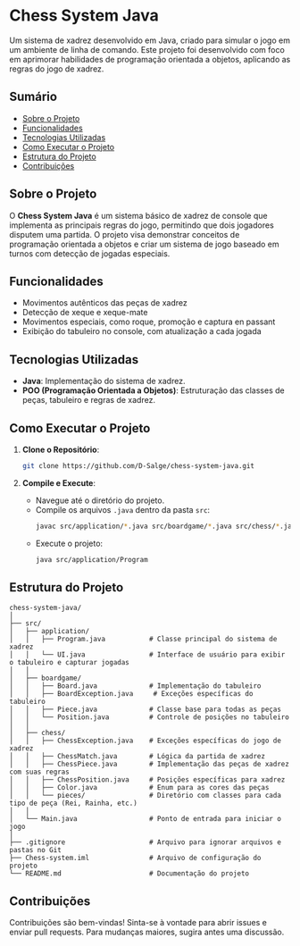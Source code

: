 # Chess System Java

Um sistema de xadrez desenvolvido em Java, criado para simular o jogo em um ambiente de linha de comando. Este projeto foi desenvolvido com foco em aprimorar habilidades de programação orientada a objetos, aplicando as regras do jogo de xadrez.

## Sumário

- [Sobre o Projeto](#sobre-o-projeto)
- [Funcionalidades](#funcionalidades)
- [Tecnologias Utilizadas](#tecnologias-utilizadas)
- [Como Executar o Projeto](#como-executar-o-projeto)
- [Estrutura do Projeto](#estrutura-do-projeto)
- [Contribuições](#contribuições)

## Sobre o Projeto

O **Chess System Java** é um sistema básico de xadrez de console que implementa as principais regras do jogo, permitindo que dois jogadores disputem uma partida. O projeto visa demonstrar conceitos de programação orientada a objetos e criar um sistema de jogo baseado em turnos com detecção de jogadas especiais.

## Funcionalidades

- Movimentos autênticos das peças de xadrez
- Detecção de xeque e xeque-mate
- Movimentos especiais, como roque, promoção e captura en passant
- Exibição do tabuleiro no console, com atualização a cada jogada

## Tecnologias Utilizadas

- **Java**: Implementação do sistema de xadrez.
- **POO (Programação Orientada a Objetos)**: Estruturação das classes de peças, tabuleiro e regras de xadrez.

## Como Executar o Projeto

1. **Clone o Repositório**:
   ```bash
   git clone https://github.com/D-Salge/chess-system-java.git
   ```

2. **Compile e Execute**:
   - Navegue até o diretório do projeto.
   - Compile os arquivos `.java` dentro da pasta `src`:
     ```bash
     javac src/application/*.java src/boardgame/*.java src/chess/*.java src/chess/pieces/*.java
     ```
   - Execute o projeto:
     ```bash
     java src/application/Program
     ```

## Estrutura do Projeto

```plaintext
chess-system-java/
│
├── src/
│   ├── application/
│   │   ├── Program.java           # Classe principal do sistema de xadrez
│   │   └── UI.java                # Interface de usuário para exibir o tabuleiro e capturar jogadas
│   │
│   ├── boardgame/
│   │   ├── Board.java             # Implementação do tabuleiro
│   │   ├── BoardException.java     # Exceções específicas do tabuleiro
│   │   ├── Piece.java             # Classe base para todas as peças
│   │   └── Position.java          # Controle de posições no tabuleiro
│   │
│   ├── chess/
│   │   ├── ChessException.java    # Exceções específicas do jogo de xadrez
│   │   ├── ChessMatch.java        # Lógica da partida de xadrez
│   │   ├── ChessPiece.java        # Implementação das peças de xadrez com suas regras
│   │   ├── ChessPosition.java     # Posições específicas para xadrez
│   │   ├── Color.java             # Enum para as cores das peças
│   │   └── pieces/                # Diretório com classes para cada tipo de peça (Rei, Rainha, etc.)
│   │
│   └── Main.java                  # Ponto de entrada para iniciar o jogo
│
├── .gitignore                     # Arquivo para ignorar arquivos e pastas no Git
├── Chess-system.iml               # Arquivo de configuração do projeto
└── README.md                      # Documentação do projeto
```

## Contribuições

Contribuições são bem-vindas! Sinta-se à vontade para abrir issues e enviar pull requests. Para mudanças maiores, sugira antes uma discussão.

